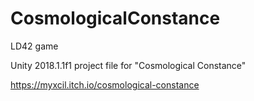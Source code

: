 # CosmologicalConstance
LD42 game

Unity 2018.1.1f1 project file for "Cosmological Constance"

https://myxcil.itch.io/cosmological-constance
